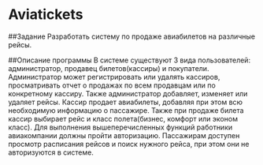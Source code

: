 # Aviatickets

##Задание
Разработать систему по продаже авиабилетов на различные рейсы.

##Описание программы
В системе существуют 3 вида пользователей: администратор, продавец билетов(кассиры) и покупатели. 
Администратор может регистрировать или удалять кассиров, просматривать отчет о продажах по всем продавцам или по конкретному кассиру. Также администратор добавляет, изменяет или удаляет рейсы.
Кассир продает авиабилеты, добавляя при этом всю необходимую информацию о пассажире. Также при продаже билета кассир выбирает рейс и класс полета(бизнес, комфорт или эконом класс).
Для выполнения вышеперечисленных функций работники авиакомпании должны пройти авторизацию.
Пассажирам доступен просмотр расписания рейсов и поиск нужного рейса, при этом они не авторизуются в системе.
